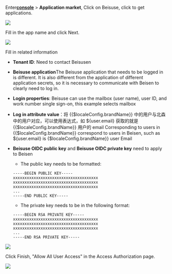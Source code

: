<IntegrationDetailCard :title="`Create an app in ${$localeConfig.brandName}`">

Enter[**console**](https://console.authing.cn) > **Application market**, Click on Beisuse, click to get applications.

![](~@imagesZhCn/integration/beisen/1-1.png)

Fill in the app name and click Next.

![](~@imagesZhCn/integration/beisen/1-2.png)

Fill in related information

- **Tenant ID**: Need to contact Beisusen
- **Beisuse application**The Beisuse application that needs to be logged in is different. It is also different from the application of different application secrets, so it is necessary to communicate with Beisen to clearly need to log in.
- **Login properties**: Beisuse can use the mailbox (user name), user ID, and work number single sign-on, this example selects mailbox
- **Log in attribute value**：将 {{$localeConfig.brandName}} 中的用户与北森中的用户对应，可以使用表达式，如 ${user.email} 获取的就是 {{$localeConfig.brandName}} 用户的 email
  Corresponding to users in {{$localeConfig.brandName}} correspond to users in Beisen, such as ${user.email} is {$localeConfig.brandName}} user Email
- **Beisuse OIDC public key** and **Beisuse OIDC private key** need to apply to Beisen

  - The public key needs to be formatted:

  ```
  -----BEGIN PUBLIC KEY-----
  xxxxxxxxxxxxxxxxxxxxxxxxxxxxxxxxxxxxx
  xxxxxxxxxxxxxxxxxxxxxxxxxxxxxxxxxxxxx
  xxxxxxxxxxxxxxxxxxxxxxxxxxxxxxxxxxxxx
  ...
  -----END PUBLIC KEY-----

  ```

  - The private key needs to be in the following format:

  ```
  -----BEGIN RSA PRIVATE KEY-----
  xxxxxxxxxxxxxxxxxxxxxxxxxxxxxxxxxxxxx
  xxxxxxxxxxxxxxxxxxxxxxxxxxxxxxxxxxxxx
  xxxxxxxxxxxxxxxxxxxxxxxxxxxxxxxxxxxxx
  ...
  -----END RSA PRIVATE KEY-----
  ```

![](~@imagesZhCn/integration/beisen/1-3.png)

Click Finish, "Allow All User Access" in the Access Authorization page.

![](~@imagesZhCn/integration/beisen/1-4.png)

</IntegrationDetailCard>
